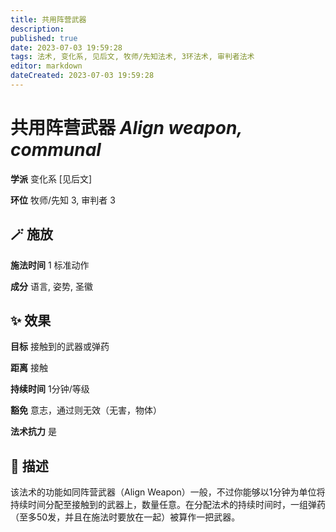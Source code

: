 ```yaml
---
title: 共用阵营武器
description: 
published: true
date: 2023-07-03 19:59:28
tags: 法术, 变化系, 见后文, 牧师/先知法术, 3环法术, 审判者法术
editor: markdown
dateCreated: 2023-07-03 19:59:28
---
```


# **共用阵营武器** *Align weapon, communal*

**学派** 变化系 \[见后文\] 

**环位** 牧师/先知 3, 审判者 3

## 🪄 施放

**施法时间** 1 标准动作

**成分** 语言, 姿势, 圣徽

## ✨ 效果 

**目标** 接触到的武器或弹药 

**距离** 接触  

**持续时间** 1分钟/等级 

**豁免** 意志，通过则无效（无害，物体）

**法术抗力** 是

## 📖 描述

该法术的功能如同阵营武器（Align Weapon）一般，不过你能够以1分钟为单位将持续时间分配至接触到的武器上，数量任意。在分配法术的持续时间时，一组弹药（至多50发，并且在施法时要放在一起）被算作一把武器。
    